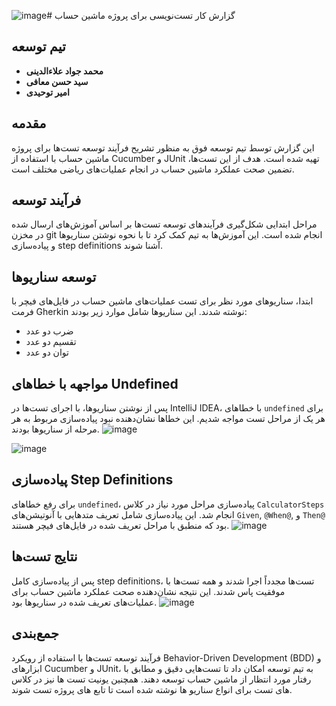 ![image](https://github.com/amirt098/SoftWareLabBDDProject/assets/62212725/8acd6fa5-bad9-4964-9567-83dfc00f97aa)# گزارش کار تست‌نویسی برای پروژه ماشین حساب

## تیم توسعه
- **محمد جواد علاءالدینی**
- **سید حسن معافی**
- **امیر توحیدی**

## مقدمه
این گزارش توسط تیم توسعه فوق به منظور تشریح فرآیند توسعه تست‌ها برای پروژه ماشین حساب با استفاده از Cucumber و JUnit تهیه شده است. هدف از این تست‌ها، تضمین صحت عملکرد ماشین حساب در انجام عملیات‌های ریاضی مختلف است.

## فرآیند توسعه
مراحل ابتدایی شکل‌گیری فرآیندهای توسعه تست‌ها بر اساس آموزش‌های ارسال شده در مخزن git انجام شده است. این آموزش‌ها به تیم کمک کرد تا با نحوه نوشتن سناریوها و پیاده‌سازی step definitions آشنا شوند.

## توسعه سناریوها
ابتدا، سناریوهای مورد نظر برای تست عملیات‌های ماشین حساب در فایل‌های فیچر با فرمت Gherkin نوشته شدند. این سناریوها شامل موارد زیر بودند:

- ضرب دو عدد
- تقسیم دو عدد
- توان دو عدد

## مواجهه با خطاهای Undefined
پس از نوشتن سناریوها، با اجرای تست‌ها در IntelliJ IDEA، با خطاهای `undefined` برای هر یک از مراحل تست مواجه شدیم. این خطاها نشان‌دهنده نبود پیاده‌سازی مربوط به هر مرحله از سناریوها بودند.
![image](https://github.com/amirt098/SoftWareLabBDDProject/assets/62212725/eb9c0bfa-3441-473b-aa6f-a4ba26d29a9b)

![image](https://github.com/amirt098/SoftWareLabBDDProject/assets/62212725/869765f6-81ad-49dd-971c-123d9cb72843)


## پیاده‌سازی Step Definitions
برای رفع خطاهای `undefined`، پیاده‌سازی مراحل مورد نیاز در کلاس `CalculatorSteps` انجام شد. این پیاده‌سازی شامل تعریف متدهایی با آنوتیشن‌های `Given`, `@When@`, و `Then@` بود که منطبق با مراحل تعریف شده در فایل‌های فیچر هستند.
![image](https://github.com/amirt098/SoftWareLabBDDProject/assets/62212725/aeb7e0e9-8e53-4bbb-a13c-a08e5e4a7e3b)


## نتایج تست‌ها
پس از پیاده‌سازی کامل step definitions، تست‌ها مجدداً اجرا شدند و همه تست‌ها با موفقیت پاس شدند. این نتیجه نشان‌دهنده صحت عملکرد ماشین حساب برای عملیات‌های تعریف شده در سناریوها بود.
![image](https://github.com/amirt098/SoftWareLabBDDProject/assets/62212725/720da959-0c7b-43b4-8ad5-cd2275ad6d6a)

## جمع‌بندی
فرآیند توسعه تست‌ها با استفاده از رویکرد Behavior-Driven Development (BDD) و ابزارهای Cucumber و JUnit، به تیم توسعه امکان داد تا تست‌هایی دقیق و مطابق با رفتار مورد انتظار از ماشین حساب توسعه دهند. همچنین یونیت تست ها نیز در کلاس های تست برای انواع سناریو ها نوشته شده است تا تابع های پروژه تست شوند.



